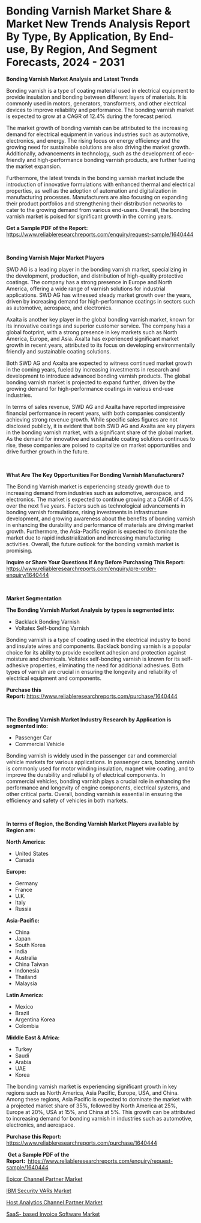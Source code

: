 <p><h1>Bonding Varnish Market Share & Market New Trends Analysis Report By Type, By Application, By End-use, By Region, And Segment Forecasts, 2024 - 2031</h1></p><p><strong>Bonding Varnish Market Analysis and Latest Trends</strong></p>
<p><p>Bonding varnish is a type of coating material used in electrical equipment to provide insulation and bonding between different layers of materials. It is commonly used in motors, generators, transformers, and other electrical devices to improve reliability and performance. The bonding varnish market is expected to grow at a CAGR of 12.4% during the forecast period.</p><p>The market growth of bonding varnish can be attributed to the increasing demand for electrical equipment in various industries such as automotive, electronics, and energy. The rising focus on energy efficiency and the growing need for sustainable solutions are also driving the market growth. Additionally, advancements in technology, such as the development of eco-friendly and high-performance bonding varnish products, are further fueling the market expansion.</p><p>Furthermore, the latest trends in the bonding varnish market include the introduction of innovative formulations with enhanced thermal and electrical properties, as well as the adoption of automation and digitalization in manufacturing processes. Manufacturers are also focusing on expanding their product portfolios and strengthening their distribution networks to cater to the growing demand from various end-users. Overall, the bonding varnish market is poised for significant growth in the coming years.</p></p>
<p><strong>Get a Sample PDF of the Report:&nbsp;</strong> <a href="https://www.reliableresearchreports.com/enquiry/request-sample/1640444">https://www.reliableresearchreports.com/enquiry/request-sample/1640444</a></p>
<p>&nbsp;</p>
<p><strong>Bonding Varnish Major Market Players</strong></p>
<p><p>SWD AG is a leading player in the bonding varnish market, specializing in the development, production, and distribution of high-quality protective coatings. The company has a strong presence in Europe and North America, offering a wide range of varnish solutions for industrial applications. SWD AG has witnessed steady market growth over the years, driven by increasing demand for high-performance coatings in sectors such as automotive, aerospace, and electronics.</p><p>Axalta is another key player in the global bonding varnish market, known for its innovative coatings and superior customer service. The company has a global footprint, with a strong presence in key markets such as North America, Europe, and Asia. Axalta has experienced significant market growth in recent years, attributed to its focus on developing environmentally friendly and sustainable coating solutions.</p><p>Both SWD AG and Axalta are expected to witness continued market growth in the coming years, fueled by increasing investments in research and development to introduce advanced bonding varnish products. The global bonding varnish market is projected to expand further, driven by the growing demand for high-performance coatings in various end-use industries.</p><p>In terms of sales revenue, SWD AG and Axalta have reported impressive financial performance in recent years, with both companies consistently achieving strong revenue growth. While specific sales figures are not disclosed publicly, it is evident that both SWD AG and Axalta are key players in the bonding varnish market, with a significant share of the global market. As the demand for innovative and sustainable coating solutions continues to rise, these companies are poised to capitalize on market opportunities and drive further growth in the future.</p></p>
<p>&nbsp;</p>
<p><strong>What Are The Key Opportunities For Bonding Varnish Manufacturers?</strong></p>
<p><p>The Bonding Varnish market is experiencing steady growth due to increasing demand from industries such as automotive, aerospace, and electronics. The market is expected to continue growing at a CAGR of 4.5% over the next five years. Factors such as technological advancements in bonding varnish formulations, rising investments in infrastructure development, and growing awareness about the benefits of bonding varnish in enhancing the durability and performance of materials are driving market growth. Furthermore, the Asia-Pacific region is expected to dominate the market due to rapid industrialization and increasing manufacturing activities. Overall, the future outlook for the bonding varnish market is promising.</p></p>
<p><strong>Inquire or Share Your Questions If Any Before Purchasing This Report:</strong> <a href="https://www.reliableresearchreports.com/enquiry/pre-order-enquiry/1640444">https://www.reliableresearchreports.com/enquiry/pre-order-enquiry/1640444</a></p>
<p>&nbsp;</p>
<p><strong>Market Segmentation</strong></p>
<p><strong>The Bonding Varnish Market Analysis by types is segmented into:</strong></p>
<p><ul><li>Backlack Bonding Varnish</li><li>Voltatex Self-bonding Varnish</li></ul></p>
<p><p>Bonding varnish is a type of coating used in the electrical industry to bond and insulate wires and components. Backlack bonding varnish is a popular choice for its ability to provide excellent adhesion and protection against moisture and chemicals. Voltatex self-bonding varnish is known for its self-adhesive properties, eliminating the need for additional adhesives. Both types of varnish are crucial in ensuring the longevity and reliability of electrical equipment and components.</p></p>
<p><strong>Purchase this Report:&nbsp;</strong><a href="https://www.reliableresearchreports.com/purchase/1640444">https://www.reliableresearchreports.com/purchase/1640444</a></p>
<p>&nbsp;</p>
<p><strong>The Bonding Varnish Market Industry Research by Application is segmented into:</strong></p>
<p><ul><li>Passenger Car</li><li>Commercial Vehicle</li></ul></p>
<p><p>Bonding varnish is widely used in the passenger car and commercial vehicle markets for various applications. In passenger cars, bonding varnish is commonly used for motor winding insulation, magnet wire coating, and to improve the durability and reliability of electrical components. In commercial vehicles, bonding varnish plays a crucial role in enhancing the performance and longevity of engine components, electrical systems, and other critical parts. Overall, bonding varnish is essential in ensuring the efficiency and safety of vehicles in both markets.</p></p>
<p>&nbsp;</p>
<p><strong>In terms of Region, the Bonding Varnish Market Players available by Region are:</strong></p>
<p>
    <p> <strong> North America: </strong>
        <ul>
            <li>United States</li>
            <li>Canada</li>
        </ul>
        </p> 
    <p> <strong> Europe: </strong>
        <ul>
            <li>Germany</li>
            <li>France</li>
            <li>U.K.</li>
            <li>Italy</li>
            <li>Russia</li>
        </ul>
        </p> 
    <p> <strong> Asia-Pacific: </strong>
        <ul>
            <li>China</li>
            <li>Japan</li>
            <li>South Korea</li>
            <li>India</li>
            <li>Australia</li>
            <li>China Taiwan</li>
            <li>Indonesia</li>
            <li>Thailand</li>
            <li>Malaysia</li>
        </ul>
        </p> 
    <p> <strong> Latin America: </strong>
        <ul>
            <li>Mexico</li>
            <li>Brazil</li>
            <li>Argentina Korea</li>
            <li>Colombia</li>
        </ul>
        </p> 
    <p> <strong> Middle East & Africa: </strong>
        <ul>
            <li>Turkey</li>
            <li>Saudi</li>
            <li>Arabia</li>
            <li>UAE</li>
            <li>Korea</li>
        </ul>
    </p>
    </p>
<p><p>The bonding varnish market is experiencing significant growth in key regions such as North America, Asia Pacific, Europe, USA, and China. Among these regions, Asia Pacific is expected to dominate the market with a projected market share of 35%, followed by North America at 25%, Europe at 20%, USA at 15%, and China at 5%. This growth can be attributed to increasing demand for bonding varnish in industries such as automotive, electronics, and aerospace.</p></p>
<p><strong>Purchase this Report: </strong><a href="https://www.reliableresearchreports.com/purchase/1640444">https://www.reliableresearchreports.com/purchase/1640444</a></p>
<p>&nbsp;<strong>Get a Sample PDF of the Report:&nbsp;&nbsp;</strong><a href="https://www.reliableresearchreports.com/enquiry/request-sample/1640444">https://www.reliableresearchreports.com/enquiry/request-sample/1640444</a></p>
<p><strong></strong></p>
<p><p><a href="https://view.publitas.com/reportprime-1/epicor-channel-partner-market-furnish-information-about-market-size-market-share-market-dynamics-and-projections-spanning-from-2023-to-2030/">Epicor Channel Partner Market</a></p><p><a href="https://view.publitas.com/reportprime-1/ibm-security-vars-market-a-comprehensive-report-of-its-market-share-growth-trends-2023-2030/">IBM Security VARs Market</a></p><p><a href="https://view.publitas.com/reportprime-1/host-analytics-channel-partner-market-share-market-new-trends-analysis-report-by-type-by-application-by-end-use-by-region-and-segment-forecasts-2023-2030/">Host Analytics Channel Partner Market</a></p><p><a href="https://woozy-pyroraptor-a1f.notion.site/SaaS-based-Invoice-Software-Market-Research-Report-Unlocks-Analysis-on-the-Market-Financial-Status--17cd2a4b92ca465284451a07c49a2545">SaaS- based Invoice Software Market</a></p></p>